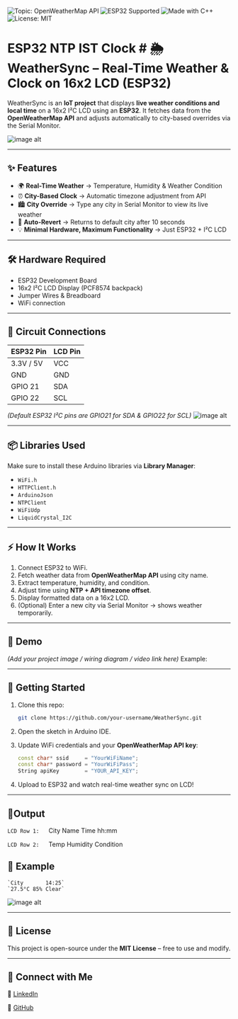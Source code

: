 ![Topic: OpenWeatherMap API](https://img.shields.io/badge/OpenWeatherMap%20API-blue?style=flat-square)
![ESP32 Supported](https://img.shields.io/badge/ESP32-Supported-blue?logo=espressif)
![Made with C++](https://img.shields.io/badge/Made%20with-C++-orange?logo=cplusplus)
![License: MIT](https://img.shields.io/badge/License-MIT-green.svg)
# ESP32 NTP IST Clock # 🌦️ WeatherSync – Real-Time Weather & Clock on 16x2 LCD (ESP32)

WeatherSync is an **IoT project** that displays **live weather conditions and local time** on a 16x2 I²C LCD using an **ESP32**.
It fetches data from the **OpenWeatherMap API** and adjusts automatically to city-based overrides via the Serial Monitor.

![image alt](Assets/weathersync_demo1.jpg)

---

## ✨ Features

* 🌍 **Real-Time Weather** → Temperature, Humidity & Weather Condition
* ⏰ **City-Based Clock** → Automatic timezone adjustment from API
* 🏙️ **City Override** → Type any city in Serial Monitor to view its live weather
* 🔄 **Auto-Revert** → Returns to default city after 10 seconds
* 💡 **Minimal Hardware, Maximum Functionality** → Just ESP32 + I²C LCD

---

## 🛠️ Hardware Required

* ESP32 Development Board
* 16x2 I²C LCD Display (PCF8574 backpack)
* Jumper Wires & Breadboard
* WiFi connection

---

## 🔌 Circuit Connections

| ESP32 Pin | LCD Pin |
| --------- | ------- |
| 3.3V / 5V | VCC     |
| GND       | GND     |
| GPIO 21   | SDA     |
| GPIO 22   | SCL     |

*(Default ESP32 I²C pins are GPIO21 for SDA & GPIO22 for SCL)*
![image alt](Assets/weathersync_circuit.jpg)

---

## 📦 Libraries Used

Make sure to install these Arduino libraries via **Library Manager**:

* `WiFi.h`
* `HTTPClient.h`
* `ArduinoJson`
* `NTPClient`
* `WiFiUdp`
* `LiquidCrystal_I2C`

---

## ⚡ How It Works

1. Connect ESP32 to WiFi.
2. Fetch weather data from **OpenWeatherMap API** using city name.
3. Extract temperature, humidity, and condition.
4. Adjust time using **NTP + API timezone offset**.
5. Display formatted data on a 16x2 LCD.
6. (Optional) Enter a new city via Serial Monitor → shows weather temporarily.

---

## 📸 Demo

*(Add your project image / wiring diagram / video link here)*
Example:


---

## 🚀 Getting Started

1. Clone this repo:

   ```bash
   git clone https://github.com/your-username/WeatherSync.git
   ```
2. Open the sketch in Arduino IDE.
3. Update WiFi credentials and your **OpenWeatherMap API key**:

   ```cpp
   const char* ssid     = "YourWiFiName";
   const char* password = "YourWiFiPass";
   String apiKey        = "YOUR_API_KEY";
   ```
4. Upload to ESP32 and watch real-time weather sync on LCD!

---

## 📌Output

`LCD Row 1:   `City Name    Time hh:mm

`LCD Row 2:   `Temp Humidity Condition

## 📌 Example
```
`City       14:25`
`27.5°C 85% Clear`
```

![image alt](Assets/weathersync_demo2.jpg)

---

## 📜 License

This project is open-source under the **MIT License** – free to use and modify.

---

## 🔗 Connect with Me

💼 [LinkedIn](link)

🐙 [GitHub](Link)


